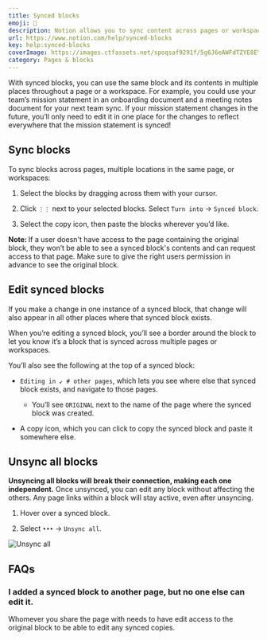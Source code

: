 ```yaml
---
title: Synced blocks
emoji: 🔄
description: Notion allows you to sync content across pages or workspaces. This means more reusing and less manual editing 🔄
url: https://www.notion.com/help/synced-blocks
key: help:synced-blocks
coverImage: https://images.ctfassets.net/spoqsaf9291f/5g6J6eAWFdTZYE8EYZy9l2/80f91e908fcca3e514059d9a7d870eef/Synced_blocks_-_hero.png
category: Pages & blocks
---
```


With synced blocks, you can use the same block and its contents in multiple places throughout a page or a workspace. For example, you could use your team’s mission statement in an onboarding document and a meeting notes document for your next team sync. If your mission statement changes in the future, you’ll only need to edit it in one place for the changes to reflect everywhere that the mission statement is synced!

## Sync blocks

To sync blocks across pages, multiple locations in the same page, or workspaces:

1. Select the blocks by dragging across them with your cursor.

2. Click `⋮⋮` next to your selected blocks. Select `Turn into` → `Synced block`.

3. Select the copy icon, then paste the blocks wherever you’d like.

   [](//videos.ctfassets.net/spoqsaf9291f/6fDwELKc7zJfuEbMUknXob/8829a1725dc3d85605ca24a85bc0ee2c/copy_and_sync.mp4)

**Note:&#x20;**&#x49;f a user doesn't have access to the page containing the original block, they won’t be able to see a synced block's contents and can request access to that page. Make sure to give the right users permission in advance to see the original block.

## Edit synced blocks

If you make a change in one instance of a synced block, that change will also appear in all other places where that synced block exists.

When you’re editing a synced block, you’ll see a border around the block to let you know it’s a block that is synced across multiple pages or workspaces.

You’ll also see the following at the top of a synced block:

* `Editing in ↙ # other pages`, which lets you see where else that synced block exists, and navigate to those pages.

  * You’ll see `ORIGINAL` next to the name of the page where the synced block was created.

* A copy icon, which you can click to copy the synced block and paste it somewhere else.

## Unsync all blocks

**Unsyncing all blocks will break their connection, making each one independent.** Once unsynced, you can edit any block without affecting the others. Any page links within a block will stay active, even after unsyncing.

1. Hover over a synced block.

2. Select `•••` → `Unsync all`.

![Unsync all](https://images.ctfassets.net/spoqsaf9291f/6UdwEYder1JajXtPivwmVK/c5c45af4e619502ab6fc47ddd8bf4c39/Unsync_all.png)


## FAQs

### I added a synced block to another page, but no one else can edit it.

Whomever you share the page with needs to have edit access to the original block to be able to edit any synced copies.
